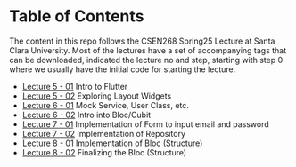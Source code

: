 # Table of Contents
The content in this repo follows the CSEN268 Spring25 Lecture at Santa Clara University. Most of the lectures have a set of accompanying tags that can be downloaded, indicated the lecture no and step, starting with step 0 where we usually have the initial code for starting the lecture.

- [Lecture 5 - 01](https://github.com/mehmetartun/CSEN268/tree/L05.01) Intro to Flutter
- [Lecture 5 - 02](https://github.com/mehmetartun/CSEN268/tree/L05.02) Exploring Layout Widgets
- [Lecture 6 - 01](https://github.com/mehmetartun/CSEN268/tree/L06.01) Mock Service, User Class, etc.
- [Lecture 6 - 02](https://github.com/mehmetartun/CSEN268/tree/L06.02) Intro into Bloc/Cubit
- [Lecture 7 - 01](https://github.com/mehmetartun/CSEN268/tree/L07.01) 
Implementation of Form to input email and password
- [Lecture 7 - 02](https://github.com/mehmetartun/CSEN268/tree/L07.02) 
Implementation of Repository
- [Lecture 8 - 01](https://github.com/mehmetartun/CSEN268/tree/L08.01) 
Implementation of Bloc (Structure)
- [Lecture 8 - 02](https://github.com/mehmetartun/CSEN268/tree/L08.02) 
Finalizing the Bloc (Structure)